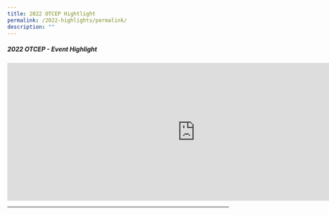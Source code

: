 ```yaml
---
title: 2022 OTCEP Hightlight
permalink: /2022-highlights/permalink/
description: ""
---
```

##### **2022 OTCEP - Event Highlight**



<div class="video-container">
<iframe width="853" height="315" src="https://www.youtube.com/embed/_NL5YnLv9Z4" frameborder="0" allow="accelerometer; autoplay; encrypted-media; gyroscope; picture-in-picture" allowfullscreen></iframe></div>

<hr class="my-3 border-primary" />	